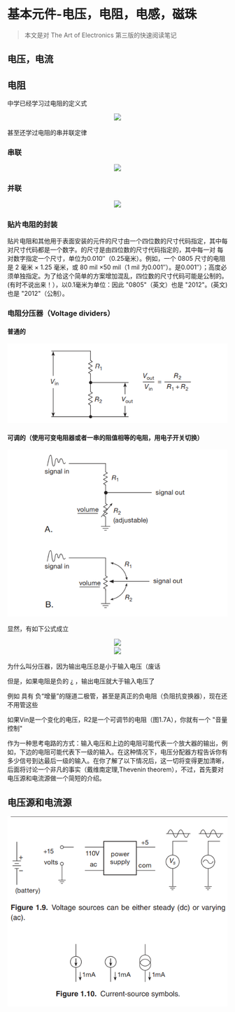 # 基本元件-电压，电阻，电感，磁珠
> 本文是对 The Art of Electronics 第三版的快速阅读笔记

## 电压，电流


## 电阻
中学已经学习过电阻的定义式

<!-- $$
R=\frac{U}{I}
$$ --> 

<div align="center"><img style="background: white;" src="https://render.githubusercontent.com/render/math?math=R%3D%5Cfrac%7BU%7D%7BI%7D%0D"></div>

甚至还学过电阻的串并联定律

### 串联

<!-- $$
R=R1+R2+R3...
$$ --> 

<div align="center"><img style="background: white;" src="https://render.githubusercontent.com/render/math?math=R%3DR1%2BR2%2BR3...%0D"></div>

<!-- $$
R = \frac{1}{\frac{1}{R1}+\frac{1}{R2}+\frac{1}{R3}...}
$$ --> 

### 并联
<div align="center"><img style="background: white;" src="https://render.githubusercontent.com/render/math?math=R%20%3D%20%5Cfrac%7B1%7D%7B%5Cfrac%7B1%7D%7BR1%7D%2B%5Cfrac%7B1%7D%7BR2%7D%2B%5Cfrac%7B1%7D%7BR3%7D...%7D%0D"></div>

### 贴片电阻的封装
贴片电阻和其他用于表面安装的元件的尺寸由一个四位数的尺寸代码指定，其中每对尺寸代码都是一个数字。的尺寸是由四位数的尺寸代码指定的，其中每一对 每对数字指定一个尺寸，单位为0.010′′（0.25毫米）。例如，一个 0805 尺寸的电阻是 2 毫米 × 1.25 毫米，或 80 mil ×50 mil（1 mil 为0.001′′）。是0.001′′）；高度必须单独指定。为了给这个简单的方案增加混乱，四位数的尺寸代码可能是公制的。
(有时不说出来！），以0.1毫米为单位：因此 "0805"（英文）也是 "2012"。(英文)也是 "2012"（公制）。

### 电阻分压器（Voltage dividers）

#### 普通的
![电阻分压器](./images/voltage_dividers.png)

#### 可调的（使用可变电阻器或者一串的阻值相等的电阻，用电子开关切换）
![可调电阻分压器](./images/adjustable_voltage_dividers.png)

显然，有如下公式成立

<!-- $$
Iout = \frac{Vin}{R1+R2}
$$ --> 

<div align="center"><img style="background: white;" src="https://render.githubusercontent.com/render/math?math=Iout%20%3D%20%5Cfrac%7BVin%7D%7BR1%2BR2%7D%0D"></div>

<!-- $$
Vout = IR2 = \frac{R2}{R1+R2} Vin
$$ --> 

<div align="center"><img style="background: white;" src="https://render.githubusercontent.com/render/math?math=Vout%20%3D%20IR2%20%3D%20%5Cfrac%7BR2%7D%7BR1%2BR2%7D%20Vin%0D"></div>

为什么叫分压器，因为输出电压总是小于输入电压（废话

但是，如果电阻是负的 ¿ ，输出电压就大于输入电压了

例如 具有 负“增量”的隧道二极管，甚至是真正的负电阻（负阻抗变换器），现在还不用管这些

如果Vin是一个变化的电压，R2是一个可调节的电阻（图1.7A），你就有一个 "音量控制"


作为一种思考电路的方式：输入电压和上边的电阻可能代表一个放大器的输出，例如，下边的电阻可能代表下一级的输入。在这种情况下，电压分配器方程告诉你有多少信号到达最后一级的输入。在你了解了以下情况后，这一切将变得更加清晰，后面将讨论一个非凡的事实（戴维南定理,Thevenin theorem），不过，首先要对电压源和电流源做一个简短的介绍。

## 电压源和电流源
![电压源和电流源](./images/voltage_current_sources.png)